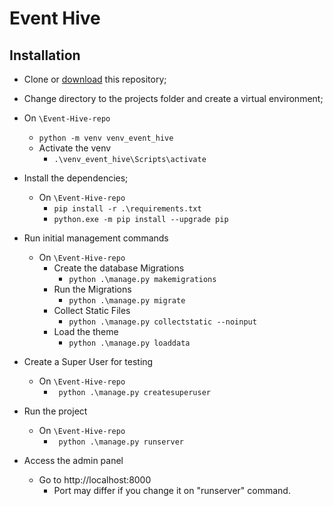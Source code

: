 # Event Hive
## Installation

 - Clone or [download](https://github.com/ArthurAugustinho/Event-Hive/archive/refs/heads/main.zip) this repository;

 - Change directory to the projects folder and create a virtual environment;
  - On `\Event-Hive-repo`
    - `python -m venv venv_event_hive`
    - Activate the venv
      - `.\venv_event_hive\Scripts\activate`

- Install the dependencies;
  - On `\Event-Hive-repo`
    - `pip install -r .\requirements.txt`
    - `python.exe -m pip install --upgrade pip`

- Run initial management commands

  - On `\Event-Hive-repo`
    - Create the database Migrations
      - `python .\manage.py makemigrations` 
    - Run the Migrations
      - `python .\manage.py migrate`
    - Collect Static Files
      - `python .\manage.py collectstatic --noinput`
    - Load the theme
      - `python .\manage.py loaddata`

- Create a Super User for testing
  - On `\Event-Hive-repo`
    - ` python .\manage.py createsuperuser` 

- Run the project
  - On `\Event-Hive-repo`
    - ` python .\manage.py runserver`
- Access the admin panel
  - Go to http://localhost:8000
    - Port may differ if you change it on "runserver" command.
